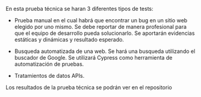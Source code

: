En esta prueba técnica se haran 3 diferentes tipos de tests:

- Prueba manual en el cual habrá que encontrar un bug en un sitio web elegido por uno mismo. Se debe reportar de manera profesional para que el equipo de desarrollo pueda solucionarlo. Se aportarán evidencias estáticas y dinámicas y resultado esperado.

- Busqueda automatizada de una web. Se hará una busqueda utilizando el buscador de Google. Se utilizará Cypress como herramienta de automatización de pruebas.

- Tratamientos de datos APIs.

Los resultados de la prueba técnica se podrán ver en el repositorio